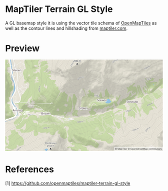 # MapTiler Terrain GL Style
A GL basemap style it is using the vector tile
schema of [OpenMapTiles](https://github.com/openmaptiles/openmaptiles) as well as the contour lines and hillshading from [maptiler.com](https://maptiler.com).

# Preview
![MapTiler Terrain](terrain.jpg)

# References
[1] https://github.com/openmaptiles/maptiler-terrain-gl-style
